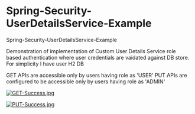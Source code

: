 # Spring-Security-UserDetailsService-Example
Spring-Security-UserDetailsService-Example

Demonstration of implementation of Custom User Details Service role based authentication where user credentials are vaidated against DB store. For simplicity I have user H2 DB

GET APIs are accessible only by users having role as 'USER'
PUT APIs are configured to be accessible only by users having role as 'ADMIN'

[![GET-Success.jpg](https://i.postimg.cc/qBL2YhTq/GET-Success.jpg)](https://postimg.cc/XXrZBvX6)

[![PUT-Success.jpg](https://i.postimg.cc/SxX8JgzY/PUT-Success.jpg)](https://postimg.cc/VJ85hBgz)
